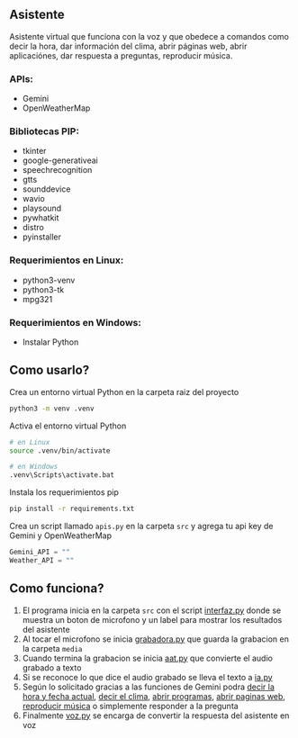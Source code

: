## Asistente
Asistente virtual que funciona con la voz y que obedece a comandos
como decir la hora, dar información del clima, abrir páginas web,
abrir aplicaciónes, dar respuesta a preguntas, reproducir música.

### APIs:
- Gemini
- OpenWeatherMap

### Bibliotecas PIP:
- tkinter
- google-generativeai
- speechrecognition
- gtts
- sounddevice
- wavio
- playsound
- pywhatkit
- distro
- pyinstaller

### Requerimientos en Linux:
- python3-venv
- python3-tk
- mpg321

### Requerimientos en Windows:
- Instalar Python

## Como usarlo?
Crea un entorno virtual Python en la carpeta raiz del proyecto
```bash
python3 -m venv .venv
```
Activa el entorno virtual Python
```bash
# en Linux
source .venv/bin/activate
```
```bash
# en Windows
.venv\Scripts\activate.bat
```
Instala los requerimientos pip
```bash
pip install -r requirements.txt
```
Crea un script llamado ```apis.py``` en la carpeta ```src``` y agrega tu api key de Gemini y OpenWeatherMap
```python
Gemini_API = ""
Weather_API = ""
```

## Como funciona?
1. El programa inicia en la carpeta ```src``` con el script [interfaz.py](src/interfaz.py) donde se muestra un boton de microfono y un label para mostrar los resultados del asistente
2. Al tocar el microfono se inicia [grabadora.py](src/grabadora.py) que guarda la grabacion en la carpeta ```media```
3. Cuando termina la grabacion se inicia [aat.py](src/aat.py) que convierte el audio grabado a texto
4. Si se reconoce lo que dice el audio grabado se lleva el texto a [ia.py](src/ia.py)
5. Según lo solicitado gracias a las funciones de Gemini podra [decir la hora y fecha actual](src/tiempo.py), [decir el clima](src/clima.py), [abrir programas](src/abrirprogramas.py), [abrir paginas web](src/web.py), [reproducir música](src/musica.py) o simplemente responder a la pregunta
6. Finalmente [voz.py](src/voz.py) se encarga de convertir la respuesta del asistente en voz
